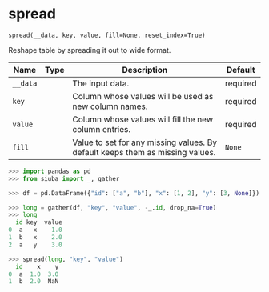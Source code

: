 # spread

`spread(__data, key, value, fill=None, reset_index=True)`

Reshape table by spreading it out to wide format.

| Name     | Type   | Description                                                                   | Default   |
|----------|--------|-------------------------------------------------------------------------------|-----------|
| `__data` |        | The input data.                                                               | required  |
| `key`    |        | Column whose values will be used as new column names.                         | required  |
| `value`  |        | Column whose values will fill the new column entries.                         | required  |
| `fill`   |        | Value to set for any missing values. By default keeps them as missing values. | `None`    |

```python
>>> import pandas as pd                                                
>>> from siuba import _, gather                                        
```

```python
>>> df = pd.DataFrame({"id": ["a", "b"], "x": [1, 2], "y": [3, None]}) 
```

```python
>>> long = gather(df, "key", "value", -_.id, drop_na=True)
>>> long
  id key  value
0  a   x    1.0
1  b   x    2.0
2  a   y    3.0
```

```python
>>> spread(long, "key", "value")
  id    x    y
0  a  1.0  3.0
1  b  2.0  NaN
```